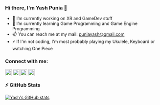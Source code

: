 ### Hi there, I'm Yash Punia 👋

- 🔭 I’m currently working on XR and GameDev stuff
- 🌱 I’m currently learning Game Programming and Game Engine Programming
- 📫 You can reach me at my mail: puniayash@gmail.com
- ⚡ If I'm not coding, I'm most probably playing my Ukulele, Keyboard or watching One Piece

### Connect with me:

[<img align="left" alt="yashpunia.netlify.app" width="22px" src="https://img.icons8.com/color/50/000000/geography--v3.png" />][website]
[<img align="left" alt="YouTube" width="22px" src="https://img.icons8.com/cotton/64/000000/youtube.png" />][youtube]
[<img align="left" alt="Twitter" width="22px" src="https://img.icons8.com/fluent/48/000000/twitter.png" />][twitter]
[<img align="left" alt="LinkedIn" width="22px" src="https://img.icons8.com/fluent/48/000000/linkedin.png" />][linkedin]

<br/>

### ⚡ GitHub Stats
  
[![Yash's GitHub stats](https://github-readme-stats.vercel.app/api?username=Yash-Punia&show_icons=true&theme=dark&hide_border=true)](https://github.com/anuraghazra/github-readme-stats)

<br/>

[website]: https://yashpunia.netlify.app
[youtube]: https://www.youtube.com/channel/UCuGrC3_lxFnPZKOT2O8txNg
[twitter]: https://twitter.com/zeldariomon
[linkedin]: https://www.linkedin.com/in/yash-punia/
